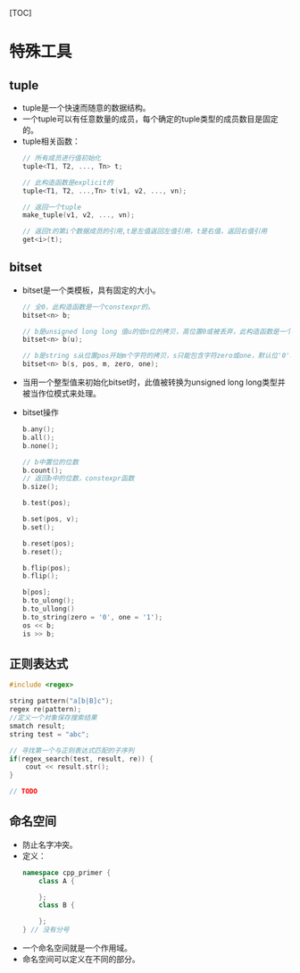 [TOC]
# 特殊工具

## tuple
+ tuple是一个快速而随意的数据结构。
+ 一个tuple可以有任意数量的成员，每个确定的tuple类型的成员数目是固定的。
+ tuple相关函数：
    ```cpp
    // 所有成员进行值初始化
    tuple<T1, T2, ..., Tn> t;

    // 此构造函数是explicit的
    tuple<T1, T2, ...,Tn> t(v1, v2, ..., vn);

    // 返回一个tuple
    make_tuple(v1, v2, ..., vn);

    // 返回t的第i个数据成员的引用,t是左值返回左值引用，t是右值，返回右值引用
    get<i>(t);
    ```

## bitset

+ bitset是一个类模板，具有固定的大小。
    ```cpp
    // 全0，此构造函数是一个constexpr的。
    bitset<n> b;

    // b是unsigned long long 值u的低n位的拷贝，高位置0或被丢弃，此构造函数是一个constexpr的
    bitset<n> b(u);

    // b是string s从位置pos开始m个字符的拷贝，s只能包含字符zero或one，默认位'0'和'1'
    bitset<n> b(s, pos, m, zero, one);
    ```
+ 当用一个整型值来初始化bitset时，此值被转换为unsigned long long类型并被当作位模式来处理。

+ bitset操作
    ```cpp
    b.any();
    b.all();
    b.none();

    // b中置位的位数
    b.count();
    // 返回b中的位数，constexpr函数
    b.size();

    b.test(pos);

    b.set(pos, v);
    b.set();

    b.reset(pos);
    b.reset();

    b.flip(pos);
    b.flip();

    b[pos];
    b.to_ulong();
    b.to_ullong()
    b.to_string(zero = '0', one = '1');
    os << b;
    is >> b;
    ```
## 正则表达式
```cpp
#include <regex>

string pattern("a[b|B]c");
regex re(pattern);
//定义一个对象保存搜索结果
smatch result;
string test = "abc";

// 寻找第一个与正则表达式匹配的子序列
if(regex_search(test, result, re)) {
    cout << result.str();
}

// TODO
```

## 命名空间
+ 防止名字冲突。
+ 定义：
    ```cpp
    namespace cpp_primer {
        class A {

        };
        class B {

        };
    } // 没有分号
    ```
+ 一个命名空间就是一个作用域。
+ 命名空间可以定义在不同的部分。
